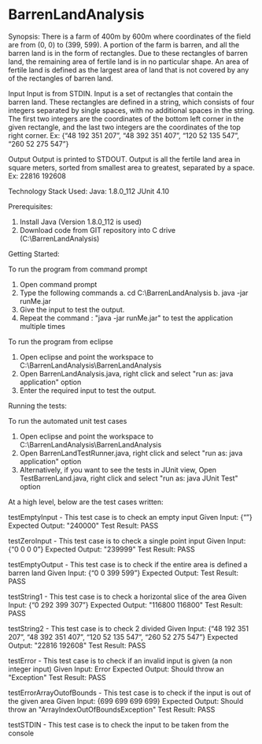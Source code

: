 # BarrenLandAnalysis

Synopsis:
There is a farm of 400m by 600m where coordinates of the field are from (0, 0) to (399, 599). A portion of the farm is barren, and all the barren land is in the form of rectangles. Due to these rectangles of barren land, the remaining area of fertile land is in no particular shape. An area of fertile land is defined as the largest area of land that is not covered by any of the rectangles of barren land. 

Input 
Input is from STDIN. Input is a set of rectangles that contain the barren land. These rectangles are defined in a string, which consists of four integers separated by single spaces, with no additional spaces in the string. The first two integers are the coordinates of the bottom left corner in the given rectangle, and the last two integers are the coordinates of the top right corner. 
Ex: {“48 192 351 207”, “48 392 351 407”, “120 52 135 547”, “260 52 275 547”}  

Output 
Output is printed to STDOUT. Output is all the fertile land area in square meters, sorted from smallest area to greatest, separated by a space. 
Ex: 22816 192608

Technology Stack Used: 
Java: 1.8.0_112 
JUnit 4.10

Prerequisites:
1. Install Java (Version 1.8.0_112 is used)
2. Download code from GIT repository into C drive (C:\BarrenLandAnalysis)

Getting Started:

To run the program from command prompt
1. Open command prompt
2. Type the following commands
	a. cd C:\BarrenLandAnalysis
	b. java -jar runMe.jar
3. Give the input to test the output. 
4. Repeat the command : "java -jar runMe.jar" to test the application multiple times

To run the program from eclipse
1. Open eclipse and point the workspace to C:\BarrenLandAnalysis\BarrenLandAnalysis
2. Open BarrenLandAnalysis.java, right click and select "run as: java application" option 
3. Enter the required input to test the output.

Running the tests:

To run the automated unit test cases
1. Open eclipse and point the workspace to C:\BarrenLandAnalysis\BarrenLandAnalysis
2. Open BarrenLandTestRunner.java, right click and select "run as: java application" option  
3. Alternatively, if you want to see the tests in JUnit view, Open TestBarrenLand.java, right click and select "run as: java JUnit Test" option 

At a high level, below are the test cases written:

testEmptyInput - This test case is to check an empty input
Given Input: {“”}
Expected Output: "240000"
Test Result: PASS

testZeroInput - This test case is to check a single point input
Given Input: {“0 0 0 0”}
Expected Output: "239999"
Test Result: PASS

testEmptyOutput - This test case is to check if the entire area is defined a barren land
Given Input: {“0 0 399 599”}
Expected Output: 
Test Result: PASS

testString1 - This test case is to check a horizontal slice of the area
Given Input: {“0 292 399 307”}
Expected Output: "116800 116800"
Test Result: PASS

testString2 - This test case is to check 2 divided
Given Input: {“48 192 351 207”, “48 392 351 407”, “120 52 135 547”, “260 52 275 547”}
Expected Output: "22816 192608"
Test Result: PASS

testError - This test case is to check if an invalid input is given (a non integer input)
Given Input: Error
Expected Output: Should throw an "Exception"
Test Result: PASS

testErrorArrayOutofBounds - This test case is to check if the input is out of the given area
Given Input: {699 699 699 699}
Expected Output: Should throw an "ArrayIndexOutOfBoundsException"
Test Result: PASS

testSTDIN - This test case is to check the input to be taken from the console

 
